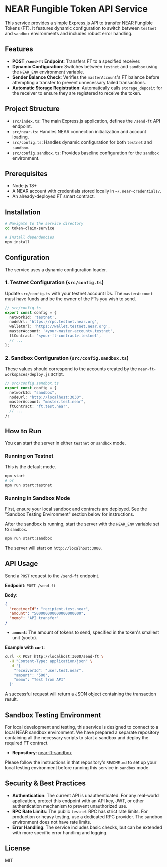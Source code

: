 # NEAR Fungible Token API Service

This service provides a simple Express.js API to transfer NEAR Fungible Tokens (FT). It features dynamic configuration to switch between `testnet` and `sandbox` environments and includes robust error handling.

## Features

-   **POST `/send-ft` Endpoint**: Transfers FT to a specified receiver.
-   **Dynamic Configuration**: Switches between `testnet` and `sandbox` using the `NEAR_ENV` environment variable.
-   **Sender Balance Check**: Verifies the `masterAccount`'s FT balance before attempting a transfer to prevent unnecessary failed transactions.
-   **Automatic Storage Registration**: Automatically calls `storage_deposit` for the receiver to ensure they are registered to receive the token.

## Project Structure

-   `src/index.ts`: The main Express.js application, defines the `/send-ft` API endpoint.
-   `src/near.ts`: Handles NEAR connection initialization and account loading.
-   `src/config.ts`: Handles dynamic configuration for both `testnet` and `sandbox`.
-   `src/config.sandbox.ts`: Provides baseline configuration for the `sandbox` environment.

## Prerequisites

-   Node.js 18+
-   A NEAR account with credentials stored locally in `~/.near-credentials/`.
-   An already-deployed FT smart contract.

## Installation

```bash
# Navigate to the service directory
cd token-claim-service

# Install dependencies
npm install
```

## Configuration

The service uses a dynamic configuration loader.

### 1. Testnet Configuration (`src/config.ts`)

Update `src/config.ts` with your testnet account IDs. The `masterAccount` must have funds and be the owner of the FTs you wish to send.

```typescript
// src/config.ts
export const config = {
  networkId: 'testnet',
  nodeUrl: 'https://rpc.testnet.near.org',
  walletUrl: 'https://wallet.testnet.near.org',
  masterAccount: '<your-master-account>.testnet',
  ftContract: '<your-ft-contract>.testnet',
  // ...
};
```

### 2. Sandbox Configuration (`src/config.sandbox.ts`)

These values should correspond to the accounts created by the `near-ft-workspaces/deploy.js` script.

```typescript
// src/config.sandbox.ts
export const config = {
  networkId: "sandbox",
  nodeUrl: "http://localhost:3030",
  masterAccount: "master.test.near",
  ftContract: "ft.test.near",
  // ...
};
```

## How to Run

You can start the server in either `testnet` or `sandbox` mode.

### Running on Testnet

This is the default mode.

```bash
npm start
# or
npm run start:testnet
```

### Running in Sandbox Mode

First, ensure your local sandbox and contracts are deployed. See the "Sandbox Testing Environment" section below for instructions.

After the sandbox is running, start the server with the `NEAR_ENV` variable set to `sandbox`.

```bash
npm run start:sandbox
```

The server will start on `http://localhost:3000`.

## API Usage

Send a `POST` request to the `/send-ft` endpoint.

**Endpoint**: `POST /send-ft`

**Body**:
```json
{
  "receiverId": "recipient.test.near",
  "amount": "500000000000000000000",
  "memo": "API transfer"
}
```

-   **`amount`**: The amount of tokens to send, specified in the token's smallest unit (yocto).

**Example with `curl`**:
```bash
curl -X POST http://localhost:3000/send-ft \
  -H "Content-Type: application/json" \
  -d '{
    "receiverId": "user.test.near",
    "amount": "500",
    "memo": "Test from API"
  }'
```

A successful request will return a JSON object containing the transaction result.

## Sandbox Testing Environment

For local development and testing, this service is designed to connect to a local NEAR sandbox environment. We have prepared a separate repository containing all the necessary scripts to start a sandbox and deploy the required FT contract.

-   **Repository**: [near-ft-sandbox](https://github.com/near-examples/near-ft-sandbox)

Please follow the instructions in that repository's `README.md` to set up your local testing environment before running this service in `sandbox` mode.

## Security & Best Practices

-   **Authentication**: The current API is unauthenticated. For any real-world application, protect this endpoint with an API key, JWT, or other authentication mechanism to prevent unauthorized use.
-   **RPC Rate Limits**: The public `testnet` RPC has strict rate limits. For production or heavy testing, use a dedicated RPC provider. The sandbox environment does not have rate limits.
-   **Error Handling**: The service includes basic checks, but can be extended with more specific error handling and logging.

## License
MIT